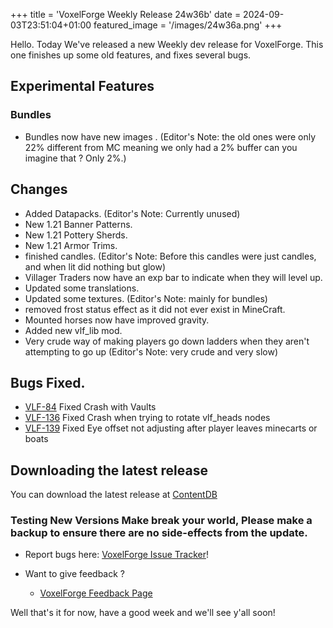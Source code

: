 +++
title = 'VoxelForge Weekly Release 24w36b'
date = 2024-09-03T23:51:04+01:00
featured_image = '/images/24w36a.png'
+++

Hello. Today We've released a new Weekly dev release for VoxelForge. This one finishes up some old features, and fixes several bugs.

## Experimental Features

### Bundles
 - Bundles now have new images .
   (Editor's Note: the old ones were only 22% different from MC meaning we only had a 2% buffer can you imagine that ? Only 2%.)

## Changes
 - Added Datapacks.
   (Editor's Note: Currently unused)
 - New 1.21 Banner Patterns.
 - New 1.21 Pottery Sherds.
 - New 1.21 Armor Trims.
 - finished candles. 
   (Editor's Note: Before this candles were just candles, and when lit did nothing but glow)
 - Villager Traders now have an exp bar to indicate when they will level up.
 - Updated some translations.
 - Updated some textures. (Editor's Note: mainly for bundles)
 - removed frost status effect as it did not ever exist in MineCraft.
 - Mounted horses now have improved gravity.
 - Added new vlf_lib mod.
 - Very crude way of making players go down ladders when they aren't attempting to go up 
   (Editor's Note: very crude and very slow)

## Bugs Fixed.
 - [VLF-84](https://github.com/VoxelForge/VoxelForge/issues/84) Fixed Crash with Vaults
 - [VLF-136](https://github.com/VoxelForge/VoxelForge/issues/136) Fixed Crash when trying to rotate vlf_heads nodes
 - [VLF-139](https://github.com/VoxelForge/VoxelForge/issues/139) Fixed Eye offset not adjusting after player leaves minecarts or boats


## Downloading the latest release
You can download the latest release at [ContentDB](https://content.minetest.net/packages/VoxelForge/voxelforge)

### Testing New Versions Make break your world, Please make a backup to ensure there are no side-effects from the update.

 - Report bugs here:
[VoxelForge Issue Tracker](https://github.com/VoxelForge/VoxelForge/issues)!

- Want to give feedback ?
  - [VoxelForge Feedback Page](https://github.com/VoxelForge/VoxelForge/discussions/141)



 Well that's it for now, have a good week and we'll see y'all soon!
